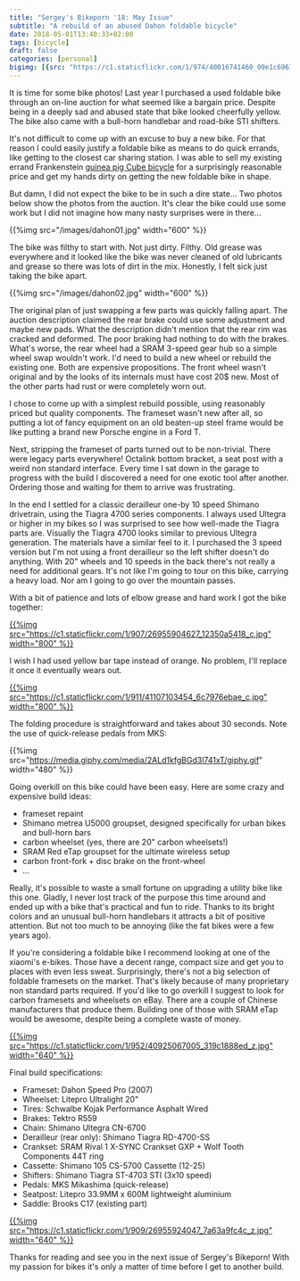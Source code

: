 ```yaml
---
title: "Sergey's Bikeporn '18: May Issue"
subtitle: "A rebuild of an abused Dahon foldable bicycle"
date: 2018-05-01T13:40:33+02:00
tags: [bicycle]
draft: false
categories: [personal]
bigimg: [{src: "https://c1.staticflickr.com/1/974/40016741460_09e1c6961f_b.jpg"}]
---
```


It is time for some bike photos! Last year I purchased a used foldable bike through an on-line auction for what seemed like a bargain price. Despite being in a deeply sad and abused state that bike looked cheerfully yellow. The bike also came with a bull-horn handlebar and road-bike STI shifters.

It's not difficult to come up with an excuse to buy a new bike. For that reason I could easily justify a foldable bike as means to do quick errands, like getting to the closest car sharing station. I was able to sell my existing errand Frankenstein [guinea pig Cube bicycle](/blog/2016/07/19/cube-cross-disc-mk3/) for a surprisingly reasonable price and get my hands dirty on getting the new foldable bike in shape.

But damn, I did not expect the bike to be in such a dire state... Two photos below show the photos from the auction. It's clear the bike could use some work but I did not imagine how many nasty surprises were in there...

{{%img src="/images/dahon01.jpg" width="600" %}}

The bike was filthy to start with. Not just dirty. Filthy. Old grease was everywhere and it looked like the bike was never cleaned of old lubricants and grease so there was lots of dirt in the mix. Honestly, I felt sick just taking the bike apart.

{{%img src="/images/dahon02.jpg" width="600" %}}

The original plan of just swapping a few parts was quickly falling apart. The auction description claimed the rear brake could use some adjustment and maybe new pads. What the description didn't mention that the rear rim was cracked and deformed. The poor braking had nothing to do with the brakes. What's worse, the rear wheel had a SRAM 3-speed gear hub so a simple wheel swap wouldn't work. I'd need to build a new wheel or rebuild the existing one. Both are expensive propositions. The front wheel wasn't original and by the looks of its internals must have cost 20$ new. Most of the other parts had rust or were completely worn out.

I chose to come up with a simplest rebuild possible, using reasonably priced but quality components. The frameset wasn't new after all, so putting a lot of fancy equipment on an old beaten-up steel frame would be like putting a brand new Porsche engine in a Ford T.

Next, stripping the frameset of parts turned out to be non-trivial. There were legacy parts everywhere! Octalink bottom bracket, a seat post with a weird non standard interface. Every time I sat down in the garage to progress with the build I discovered a need for one exotic tool after another. Ordering those and waiting for them to arrive was frustrating.

In the end I settled for a classic derailleur one-by 10 speed Shimano drivetrain, using the Tiagra 4700 series components. I always used Ultegra or higher in my bikes so I was surprised to see how well-made the Tiagra parts are. Visually the Tiagra 4700 looks similar to previous Ultegra generation. The materials have a similar feel to it. I purchased the 3 speed version but I'm not using a front derailleur so the left shifter doesn't do anything. With 20" wheels and 10 speeds in the back there's not really a need for additional gears. It's not like I'm going to tour on this bike, carrying a heavy load. Nor am I going to go over the mountain passes. 

With a bit of patience and lots of elbow grease and hard work I got the bike together:

[{{%img src="https://c1.staticflickr.com/1/907/26955904627_12350a5418_c.jpg" width="800" %}}](https://www.flickr.com/photos/tentaclephotos/26955904627)

I wish I had used yellow bar tape instead of orange. No problem, I'll replace it once it eventually wears out.

[{{%img src="https://c1.staticflickr.com/1/911/41107103454_6c7976ebae_c.jpg" width="800" %}}](https://www.flickr.com/photos/tentaclephotos/41107103454)

The folding procedure is straightforward and takes about 30 seconds. Note the use of quick-release pedals from MKS:

{{%img src="https://media.giphy.com/media/2ALd1kfgBGd3l741xT/giphy.gif" width="480" %}}

Going overkill on this bike could have been easy. Here are some crazy and expensive build ideas:

* frameset repaint
* Shimano metrea U5000 groupset, designed specifically for urban bikes and bull-horn bars
* carbon wheelset (yes, there are 20" carbon wheelsets!)
* SRAM Red eTap groupset for the ultimate wireless setup
* carbon front-fork + disc brake on the front-wheel
* ...

Really, it's possible to waste a small fortune on upgrading a utility bike like this one. Gladly, I never lost track of the purpose this time around and ended up with a bike that's practical and fun to ride. Thanks to its bright colors and an unusual bull-horn handlebars it attracts a bit of positive attention. But not too much to be annoying (like the fat bikes were a few years ago).

If you're considering a foldable bike I recommend looking at one of the xiaomi's e-bikes. Those have a decent range, compact size and get you to places with even less sweat. Surprisingly, there's not a big selection of foldable framesets on the market. That's likely because of many proprietary non standard parts required. If you'd like to go overkill I suggest to look for carbon framesets and wheelsets on eBay. There are a couple of Chinese manufacturers that produce them. Building one of those with SRAM eTap would be awesome, despite being a complete waste of money.

[{{%img src="https://c1.staticflickr.com/1/952/40925067005_319c1888ed_z.jpg" width="640" %}}](https://www.flickr.com/photos/tentaclephotos/40925067005)

Final build specifications:

* Frameset: Dahon Speed Pro (2007)
* Wheelset: Litepro Ultralight 20"
* Tires: Schwalbe Kojak Performance Asphalt Wired
* Brakes: Tektro R559
* Chain: Shimano Ultegra CN-6700
* Derailleur (rear only): Shimano Tiagra RD-4700-SS
* Crankset: SRAM Rival 1 X-SYNC Crankset GXP + Wolf Tooth Components 44T ring
* Cassette: Shimano 105 CS-5700 Cassette (12-25)
* Shifters: Shimano Tiagra ST-4703 STI (3x10 speed)
* Pedals: MKS Mikashima (quick-release)
* Seatpost: Litepro 33.9MM x 600M lightweight aluminium
* Saddle: Brooks C17 (existing part)

[{{%img src="https://c1.staticflickr.com/1/909/26955924047_7a63a9fc4c_z.jpg" width="640" %}}](https://www.flickr.com/photos/tentaclephotos/26955924047)

Thanks for reading and see you in the next issue of Sergey's Bikeporn! With my passion for bikes it's only a matter of time before I get to another build.